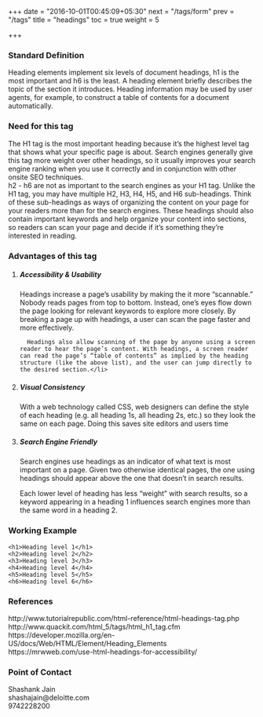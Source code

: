 +++
date = "2016-10-01T00:45:09+05:30"
next = "/tags/form"
prev = "/tags"
title = "headings"
toc = true
weight = 5

+++

<h3>Standard Definition</h3>
Heading elements implement six levels of document headings, h1 is the most important and h6 is the least. A heading element briefly describes the topic of the section it introduces. Heading information may be used by user agents, for example, to construct a table of contents for a document automatically.

<h3>Need for this tag</h3>
The H1 tag is the most important heading because it’s the highest level tag that shows what your specific page is about. Search engines generally give this tag more weight over other headings, so it usually improves your search engine ranking when you use it correctly and in conjunction with other onsite SEO techniques.
<br>
h2 - h6  are not as important to the search engines as your H1 tag. Unlike the H1 tag, you may have multiple H2, H3, H4, H5, and H6 sub-headings. Think of these sub-headings as ways of organizing the content on your page for your readers more than for the search engines. These headings should also contain important keywords and help organize your content into sections, so readers can scan your page and decide if it’s something they’re interested in reading.

<h3>Advantages of this tag</h3>
<ol>
  <li><h5>Accessibility & Usability</h5>
      Headings increase a page’s usability by making the it more “scannable.” Nobody reads pages from top to bottom. Instead, one’s eyes flow down the page looking for relevant keywords to explore more closely. By breaking a page up with headings, a user can scan the page faster and more effectively.

      Headings also allow scanning of the page by anyone using a screen reader to hear the page’s content. With headings, a screen reader can read the page’s “table of contents” as implied by the heading structure (like the above list), and the user can jump directly to the desired section.</li>
  <li><h5>Visual Consistency</h5>
      With a web technology called CSS, web designers can define the style of each heading (e.g. all heading 1s, all heading 2s, etc.) so they look the same on each page. Doing this saves site editors and users time
  </li>
  <li><h5>Search Engine Friendly</h5>
  Search engines use headings as an indicator of what text is most important on a page. Given two otherwise identical pages, the one using headings should appear above the one that doesn’t in search results.

  Each lower level of heading has less “weight” with search results, so a keyword appearing in a heading 1 influences search engines more than the same word in a heading 2.
  </li>
</ol>

<h3>Working Example</h3>

    <h1>Heading level 1</h1>
    <h2>Heading level 2</h2>
    <h3>Heading level 3</h3>
    <h4>Heading level 4</h4>
    <h5>Heading level 5</h5>
    <h6>Heading level 6</h6>

<h3>References</h3>
http://www.tutorialrepublic.com/html-reference/html-headings-tag.php
<br>
http://www.quackit.com/html_5/tags/html_h1_tag.cfm
<br>
https://developer.mozilla.org/en-US/docs/Web/HTML/Element/Heading_Elements
<br>
https://mrwweb.com/use-html-headings-for-accessibility/

<h3>Point of Contact</h3>
Shashank Jain <br>
shashajain@deloitte.com <br>
9742228200
